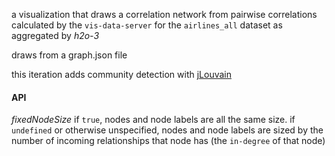 a visualization that draws a correlation network from pairwise correlations calculated by the `vis-data-server` for the `airlines_all` dataset as aggregated by *h2o-3*

draws from a graph.json file

this iteration adds community detection with [jLouvain](https://github.com/upphiminn/jLouvain)

#### API 

*fixedNodeSize* if `true`, nodes and node labels are all the same size. if `undefined` or otherwise unspecified, nodes and node labels are sized by the number of incoming relationships that node has (the `in-degree` of that node)